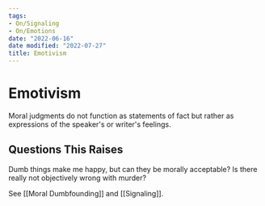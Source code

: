 ```yaml
---
tags:
- On/Signaling
- On/Emotions
date: "2022-06-16"
date modified: "2022-07-27"
title: Emotivism
---
```


# Emotivism
Moral judgments do not function as statements of fact but rather as expressions of the speaker's or writer's feelings.

## Questions This Raises
Dumb things make me happy, but can they be morally acceptable?
Is there really not objectively wrong with murder?

See [[Moral Dumbfounding]] and [[Signaling]].
